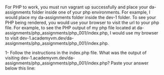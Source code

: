 For PHP to work, you must run vagrant up successfully and place your da-assignments folder inside one of your php environments. For example, I would place my da-assignments folder inside the dev-1 folder. To see your PHP being rendered, you would use your browser to visit the url to your php file. For example, to see the PHP output of my php file located at da-assignments/php_assignments/php_001/index.php, I would use my browser to visit dev-1.academyvm.dev/da-assignments/php_assignments/php_001/index.php.

1- Follow the instructions in the index.php file. What was the output of visiting dev-1.academyvm.dev/da-assignments/php_assignments/php_001/index.php? Paste your answer below this line:
